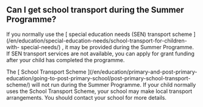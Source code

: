 ##  Can I get school transport during the Summer Programme?

If you normally use the [ special education needs (SEN) transport scheme
](/en/education/special-education-needs/school-transport-for-children-with-
special-needs/) , it may be provided during the Summer Programme. If SEN
transport services are not available, you can apply for grant funding after
your child has completed the programme.

The [ School Transport Scheme ](/en/education/primary-and-post-primary-
education/going-to-post-primary-school/post-primary-school-transport-scheme/)
will not run during the Summer Programme. If your child normally uses the
School Transport Scheme, your school may make local transport arrangements.
You should contact your school for more details.
